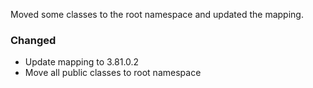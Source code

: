 Moved some classes to the root namespace and updated the mapping.

### Changed
* Update mapping to 3.81.0.2
* Move all public classes to root namespace
